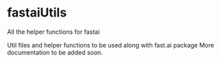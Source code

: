 # fastaiUtils
All the helper functions for fastai

Util files and helper functions to be used along with fast.ai package
More documentation to be added soon.
